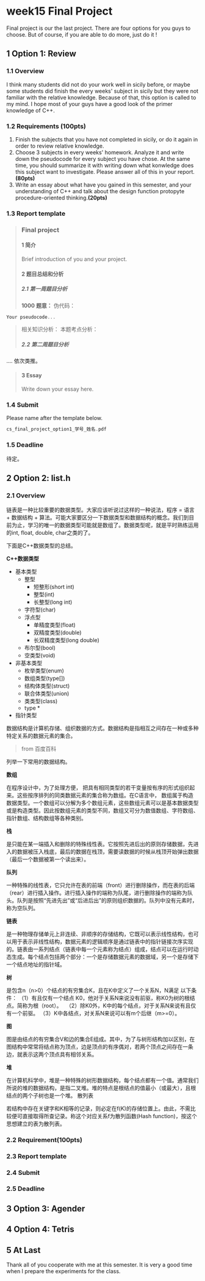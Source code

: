 # week15 Final Project

Final project is our the last project. There are four options for you guys to choose. But of course, if you are able to do more, just do it !

## 1 Option 1: Review

### 1.1 Overview

I think many students did not do your work well in sicily before, or maybe some students did finish the every weeks' subject in sicily but they were not familiar with the relative knowledge. Because of that, this option is called to my mind. I hope most of your guys have a good look of the primer knowledge of C++.

### 1.2 Requirements (100pts)

1. Finish the subjects that you have not completed in sicily, or do it again in order to review relative knowledge.
2. Choose 3 subjects in every weeks' homework. Analyze it and write down the pseudocode for every subject you have chose. At the same time, you should summarize it with writing down what konwledge does this subject want to investigate. Please answer all of this in your report.**(80pts)**
3. Write an essay about what have you gained in this semester, and your understanding of C++ and talk about the design function protopyte procedure-oriented thinking.**(20pts)**

### 1.3 Report template

> ### Final project
> #### 1 简介
> Brief introduction of you and your project.
> #### 2 题目总结和分析
> ##### 2.1 第一周题目分析
> **1000**
> **题意：**
> 伪代码：
```cpp
Your pseudocode...
```
> 相关知识分析：
> 本题考点分析：
> ##### 2.2 第二周题目分析
....
依次类推。
> #### 3 Essay
> Write down your essay here.

### 1.4 Submit

Please name after the template below.
```cpp
cs_final_project_option1_学号_姓名.pdf
```

### 1.5 Deadline

待定。

## 2 Option 2: list.h

### 2.1 Overview

链表是一种比较重要的数据类型。大家应该听说过这样的一种说法，程序 = 语言 + 数据结构 + 算法。可能大家要区分一下数据类型和数据结构的概念。我们到目前为止，学习的唯一的数据类型可能就是数组了。数据类型呢，就是平时熟练运用的int, float, double, char之类的了。

下面是C++数据类型的总结。

**C++数据类型**

* 基本类型
	* 整型
		* 短整形(short int)
		* 整型(int)
		* 长整型(long int)
	* 字符型(char)
	* 浮点型
		* 单精度类型(float)
		* 双精度类型(double)
		* 长双精度类型(long double)
	* 布尔型(bool)
	* 空类型(void)
* 非基本类型
	* 枚举类型(enum)
	* 数组类型(type[])
	* 结构体类型(struct)
	* 联合体类型(union)
	* 类类型(class)
	* type *
* 指针类型

数据结构是计算机存储、组织数据的方式。数据结构是指相互之间存在一种或多种特定关系的数据元素的集合。

> from 百度百科

列举一下常用的数据结构。

**数组**

在程序设计中，为了处理方便， 把具有相同类型的若干变量按有序的形式组织起来。这些按序排列的同类数据元素的集合称为数组。在C语言中， 数组属于构造数据类型。一个数组可以分解为多个数组元素，这些数组元素可以是基本数据类型或是构造类型。因此按数组元素的类型不同，数组又可分为数值数组、字符数组、指针数组、结构数组等各种类别。

**栈**

是只能在某一端插入和删除的特殊线性表。它按照先进后出的原则存储数据，先进入的数据被压入栈底，最后的数据在栈顶，需要读数据的时候从栈顶开始弹出数据（最后一个数据被第一个读出来）。

**队列**

一种特殊的线性表，它只允许在表的前端（front）进行删除操作，而在表的后端（rear）进行插入操作。进行插入操作的端称为队尾，进行删除操作的端称为队头。队列是按照“先进先出”或“后进后出”的原则组织数据的。队列中没有元素时，称为空队列。

**链表**

是一种物理存储单元上非连续、非顺序的存储结构，它既可以表示线性结构，也可以用于表示非线性结构，数据元素的逻辑顺序是通过链表中的指针链接次序实现的。链表由一系列结点（链表中每一个元素称为结点）组成，结点可以在运行时动态生成。每个结点包括两个部分：一个是存储数据元素的数据域，另一个是存储下一个结点地址的指针域。

**树**

是包含n（n>0）个结点的有穷集合K，且在K中定义了一个关系N，N满足 以下条件：
（1）有且仅有一个结点 K0，他对于关系N来说没有前驱，称K0为树的根结点。简称为根（root）。　 （2）除K0外，K中的每个结点，对于关系N来说有且仅有一个前驱。
（3）K中各结点，对关系N来说可以有m个后继（m>=0）。

**图**

图是由结点的有穷集合V和边的集合E组成。其中，为了与树形结构加以区别，在图结构中常常将结点称为顶点，边是顶点的有序偶对，若两个顶点之间存在一条边，就表示这两个顶点具有相邻关系。

**堆**

在计算机科学中，堆是一种特殊的树形数据结构，每个结点都有一个值。通常我们所说的堆的数据结构，是指二叉堆。堆的特点是根结点的值最小（或最大），且根结点的两个子树也是一个堆。
散列表

若结构中存在关键字和K相等的记录，则必定在f(K)的存储位置上。由此，不需比较便可直接取得所查记录。称这个对应关系f为散列函数(Hash function)，按这个思想建立的表为散列表。

### 2.2 Requirement(100pts)

### 2.3 Report template

### 2.4 Submit

### 2.5 Deadline

## 3 Option 3: Agender

## 4 Option 4: Tetris

## 5 At Last

Thank all of you cooperate with me at this semester. It is very a good time when I prepare the experiments for the class.
